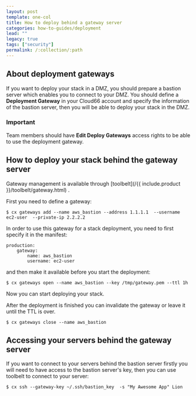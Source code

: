```yaml
---
layout: post
template: one-col
title: How to deploy behind a gateway server
categories: how-to-guides/deployment
lead: ""
legacy: true
tags: ["security"]
permalink: /:collection/:path
---
```




## About deployment gateways

If you want to deploy your stack in a DMZ, you should prepare a bastion server which enables you to connect to your DMZ. You should define a **Deployment Gateway** in your Cloud66 account and specify the information of the bastion server, then you will be able to deploy your stack in the DMZ.



### Important

Team members should have **Edit Deploy Gateways** access rights to be able to use the deployment gateway.



## How to deploy your stack behind the gateway server

Gateway management is available through [toolbelt](/{{ include.product }}/toolbelt/gateway.html) .

First you need to define a gateway:

```
$ cx gateways add --name aws_bastion --address 1.1.1.1  --username ec2-user  --private-ip 2.2.2.2
```

In order to use this gateway for a stack deployment, you need to first specify it in the manifest:

```
production:
   	gateway:
   	    name: aws_bastion
   	    username: ec2-user
```

and then make it available before you start the deployment:

```
$ cx gateways open --name aws_bastion --key /tmp/gateway.pem --ttl 1h
```

Now you can start deploying your stack.

After the deployment is finished you can invalidate the gateway or leave it until the TTL is over.

```
$ cx gateways close --name aws_bastion
```


## Accessing your servers behind the gateway server

If you want to connect to your servers behind the bastion server firstly you will need to have access to the bastion server's key, then you can use toolbelt to connect to your server:

```
$ cx ssh --gateway-key ~/.ssh/bastion_key  -s "My Awesome App" Lion
```

